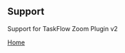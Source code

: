 ## Support

Support for TaskFlow Zoom Plugin v2

[Home](https://jgullickson.github.io/taskflow-zoom/)
